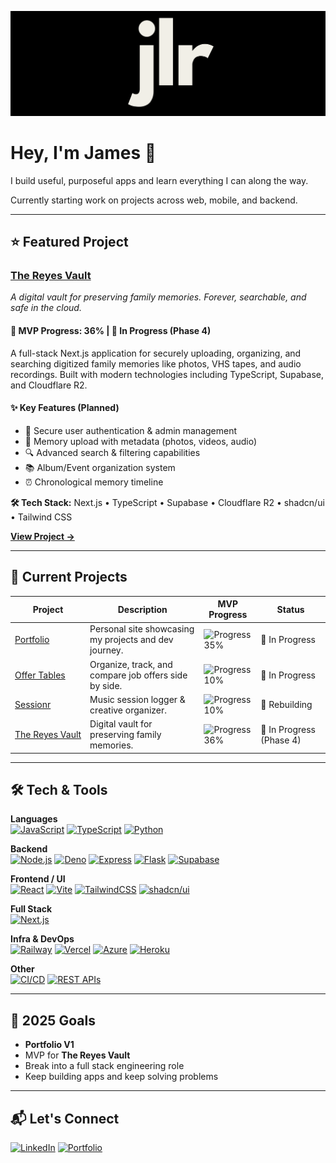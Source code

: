 [![JLR Logo](public/jlr.png)](https://jamesleoreyes.com)

# Hey, I'm James 👋

I build useful, purposeful apps and learn everything I can along the way.

Currently starting work on projects across web, mobile, and backend.

---

## ⭐ Featured Project

### [The Reyes Vault](https://demo.thereyesvault.com)

_A digital vault for preserving family memories. Forever, searchable, and safe in the cloud._

#### **🚀 MVP Progress: 36%** | **🚧 In Progress (Phase 4)**

A full-stack Next.js application for securely uploading, organizing, and searching digitized family memories like photos, VHS tapes, and audio recordings. Built with modern technologies including TypeScript, Supabase, and Cloudflare R2.

#### **✨ Key Features (Planned)**

- 🔐 Secure user authentication & admin management
- 📁 Memory upload with metadata (photos, videos, audio)
- 🔍 Advanced search & filtering capabilities
- 📚 Album/Event organization system
- ⏰ Chronological memory timeline

**🛠️ Tech Stack:** Next.js • TypeScript • Supabase • Cloudflare R2 • shadcn/ui • Tailwind CSS

[**View Project →**](https://github.com/jamesleoreyes/the-reyes-vault)

---

## 🚀 Current Projects

| Project                                                                       | Description                                           | MVP Progress                                  | Status                   |
| ----------------------------------------------------------------------------- | ----------------------------------------------------- | --------------------------------------------- | ------------------------ |
| [Portfolio](https://github.com/jamesleoreyes/portfolio)                       | Personal site showcasing my projects and dev journey. | ![Progress 35%](https://geps.dev/progress/35) | 🚧 In Progress           |
| [Offer Tables](https://github.com/jamesleoreyes/offertables)                  | Organize, track, and compare job offers side by side. | ![Progress 10%](https://geps.dev/progress/10) | 🚧 In Progress           |
| [Sessionr](https://github.com/jamesleoreyes/sessionr)                         | Music session logger & creative organizer.            | ![Progress 10%](https://geps.dev/progress/10) | 🚧 Rebuilding            |
| [The&nbsp;Reyes&nbsp;Vault](https://github.com/jamesleoreyes/the-reyes-vault) | Digital vault for preserving family memories.         | ![Progress 36%](https://geps.dev/progress/36) | 🚧 In Progress (Phase 4) |

---

## 🛠️ Tech & Tools

**Languages**  
[![JavaScript](https://img.shields.io/badge/-JavaScript-F7DF1E?logo=javascript&logoColor=000)](https://developer.mozilla.org/en-US/docs/Web/JavaScript)
[![TypeScript](https://img.shields.io/badge/-TypeScript-3178C6?logo=typescript&logoColor=fff)](https://www.typescriptlang.org/)
[![Python](https://img.shields.io/badge/-Python-3776AB?logo=python&logoColor=fff)](https://www.python.org/)

**Backend**  
[![Node.js](https://img.shields.io/badge/-Node.js-339933?logo=node.js&logoColor=fff)](https://nodejs.org/)
[![Deno](https://img.shields.io/badge/-Deno-000000?logo=deno&logoColor=fff)](https://deno.com/)
[![Express](https://img.shields.io/badge/-Express-000000?logo=express&logoColor=fff)](https://expressjs.com/)
[![Flask](https://img.shields.io/badge/-Flask-000000?logo=flask&logoColor=fff)](https://flask.palletsprojects.com/)
[![Supabase](https://img.shields.io/badge/-Supabase-3ECF8E?logo=supabase&logoColor=fff)](https://supabase.com/)

**Frontend / UI**  
[![React](https://img.shields.io/badge/-React-61DAFB?logo=react&logoColor=000)](https://react.dev/)
[![Vite](https://img.shields.io/badge/-Vite-646CFF?logo=vite&logoColor=fff)](https://vitejs.dev/)
[![TailwindCSS](https://img.shields.io/badge/-TailwindCSS-06B6D4?logo=tailwindcss&logoColor=fff)](https://tailwindcss.com/)
[![shadcn/ui](https://img.shields.io/endpoint?url=https://gist.githubusercontent.com/jamesleoreyes/d58b831d01da290ac5354caa5034f125/raw/8a20a7220087c8ec3375e1b58e0db1fa71e1d15c/shadcnui.json)](https://ui.shadcn.com/)

**Full Stack**  
[![Next.js](https://img.shields.io/badge/-Next.js-000000?logo=next.js&logoColor=fff)](https://nextjs.org/)

**Infra & DevOps**  
[![Railway](https://img.shields.io/badge/-Railway-0B0D0E?logo=railway&logoColor=fff)](https://railway.app/)
[![Vercel](https://img.shields.io/badge/-Vercel-000000?logo=vercel&logoColor=fff)](https://vercel.com/)
[![Azure](https://img.shields.io/endpoint?url=https://gist.githubusercontent.com/jamesleoreyes/b01658e06ae70ffb6a21c6de9d96f8f8/raw/3dc97ce0728cfa0be294758ff2169b07813d686c/azure-badge.json)](https://azure.microsoft.com/)
[![Heroku](https://img.shields.io/badge/-Heroku-430098?logo=heroku&logoColor=fff)](https://heroku.com/)

**Other**  
[![CI/CD](https://img.shields.io/endpoint?url=https://gist.githubusercontent.com/jamesleoreyes/fee23e3c4629fad6cf53287b265eefa6/raw/4823882140edaf92f7e572795b86c86e9bd6246f/cicd.json)](https://www.redhat.com/en/topics/devops/what-is-ci-cd)
[![REST APIs](https://img.shields.io/endpoint?url=https://gist.githubusercontent.com/jamesleoreyes/89375ef9787b0a6c9a942ffb3e99a13f/raw/b6363b73ef6e170dace74882c1d6840594145014/restapis.json)](https://www.redhat.com/en/topics/api/what-is-a-rest-api)

---

## 🎯 2025 Goals

- **Portfolio V1**
- MVP for **The Reyes Vault**
- Break into a full stack engineering role
- Keep building apps and keep solving problems

---

## 📬 Let's Connect

[![LinkedIn](https://img.shields.io/endpoint?url=https://gist.githubusercontent.com/jamesleoreyes/65f415e75711a440bd2d426e4248562d/raw/e908f65b8f967b2a20cb147778561ee24f231421/linkedin.json)](https://www.linkedin.com/in/jamesleoreyes)
[![Portfolio](https://img.shields.io/badge/-Portfolio-000000?logo=globe&logoColor=fff)](https://jameslreyes.com)
